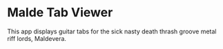 # Malde Tab Viewer

This app displays guitar tabs for the sick nasty death thrash groove metal riff lords, Maldevera.